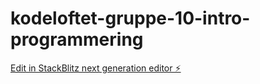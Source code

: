 # kodeloftet-gruppe-10-intro-programmering

[Edit in StackBlitz next generation editor ⚡️](https://stackblitz.com/~/github.com/LarsGJobloop/kodeloftet-gruppe-10-intro-programmering)